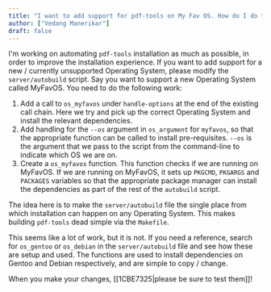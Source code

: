```yaml
---
title: "I want to add support for pdf-tools on My Fav OS. How do I do that?"
author: ["Vedang Manerikar"]
draft: false
---
```


I'm working on automating `pdf-tools` installation as much as possible, in order to improve the installation experience. If you want to add support for a new / currently unsupported Operating System, please modify the `server/autobuild` script. Say you want to support a new Operating System called MyFavOS. You need to do the following work:

1.  Add a call to `os_myfavos` under `handle-options` at the end of the existing call chain. Here we try and pick up the correct Operating System and install the relevant dependencies.
2.  Add handling for the `--os` argument in `os_argument` for `myfavos`, so that the appropriate function can be called to install pre-requisites. `--os` is the argument that we pass to the script from the command-line to indicate which OS we are on.
3.  Create a `os_myfavos` function. This function checks if we are running on MyFavOS. If we are running on MyFavOS, it sets up `PKGCMD`, `PKGARGS` and `PACKAGES` variables so that the appropriate package manager can install the dependencies as part of the rest of the `autobuild` script.

The idea here is to make the `server/autobuild` file the single place from which installation can happen on any Operating System. This makes building `pdf-tools` dead simple via the `Makefile`.

This seems like a lot of work, but it is not. If you need a reference, search for `os_gentoo` or `os_debian` in the `server/autobuild` file and see how these are setup and used. The functions are used to install dependencies on Gentoo and Debian respectively, and are simple to copy / change.

When you make your changes, [[1CBE7325|please be sure to test them]]!
